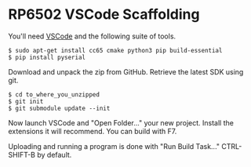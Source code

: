 # RP6502 VSCode Scaffolding

You'll need [VSCode](https://code.visualstudio.com/) and the following suite of tools.
```
$ sudo apt-get install cc65 cmake python3 pip build-essential
$ pip install pyserial
```

Download and unpack the zip from GitHub. Retrieve the latest SDK using git.
```
$ cd to_where_you_unzipped
$ git init
$ git submodule update --init
```

Now launch VSCode and "Open Folder..." your new project. Install the extensions it will recommend. You can build with F7.

Uploading and running a program is done with "Run Build Task..." CTRL-SHIFT-B by default.

